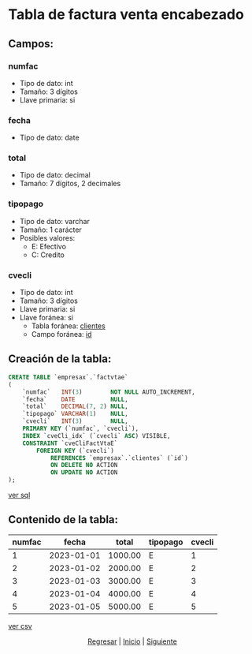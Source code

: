 # Tabla de factura venta encabezado

## Campos:
### numfac
* Tipo de dato: int
* Tamaño: 3 dígitos
* Llave primaria: si

### fecha
* Tipo de dato: date

### total
* Tipo de dato: decimal
* Tamaño: 7 dígitos, 2 decimales

### tipopago
* Tipo de dato: varchar
* Tamaño: 1 carácter
* Posibles valores:
    * E: Efectivo
    * C: Credito

### cvecli
* Tipo de dato: int
* Tamaño: 3 dígitos
* Llave primaria: si
* Llave foránea: si
    * Tabla foránea: [clientes](./03%20Clientes.md)
    * Campo foránea: [id](./03%20Clientes.md#id)

## Creación de la tabla:
``` sql
CREATE TABLE `empresax`.`factvtae`
(
    `numfac`   INT(3)        NOT NULL AUTO_INCREMENT,
    `fecha`    DATE          NULL,
    `total`    DECIMAL(7, 2) NULL,
    `tipopago` VARCHAR(1)    NULL,
    `cvecli`   INT(3)        NULL,
    PRIMARY KEY (`numfac`, `cvecli`),
    INDEX `cveCli_idx` (`cvecli` ASC) VISIBLE,
    CONSTRAINT `cveCliFactVtaE`
        FOREIGN KEY (`cvecli`)
            REFERENCES `empresax`.`clientes` (`id`)
            ON DELETE NO ACTION
            ON UPDATE NO ACTION
);
```
[ver sql](./sql/08%20Factura%20Venta%20Encabezado.sql)

## Contenido de la tabla:
| numfac | fecha      | total   | tipopago | cvecli |
|--------|------------|---------|----------|--------|
| 1      | 2023-01-01 | 1000.00 | E        | 1      |
| 2      | 2023-01-02 | 2000.00 | E        | 2      |
| 3      | 2023-01-03 | 3000.00 | E        | 3      |
| 4      | 2023-01-04 | 4000.00 | E        | 4      |
| 5      | 2023-01-05 | 5000.00 | E        | 5      |

[ver csv](./csv/08%20Factura%20Venta%20Encabezado.csv)

<p align="center">
    <a href="./07%20Almacen.md">Regresar</a> |
    <a href="../README.md">Inicio</a> |
    <a href="./09%20Factura%20Venta%20Detalle.md">Siguiente</a>
</p>